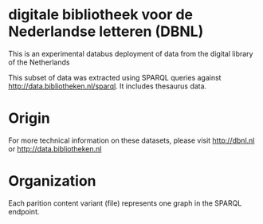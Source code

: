# digitale bibliotheek voor de Nederlandse letteren (DBNL) 
This is an experimental databus deployment of data from the digital library of the Netherlands

This subset of data was extracted using SPARQL queries against http://data.bibliotheken.nl/sparql. It includes thesaurus data.

# Origin
For more technical information on these datasets, please visit http://dbnl.nl or http://data.bibliotheken.nl


# Organization
Each parition content variant (file) represents one graph in the SPARQL endpoint. 

